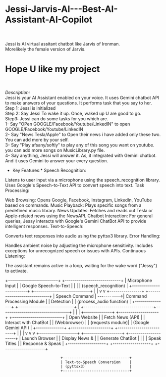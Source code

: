 # Jessi-Jarvis-AI---Best-AI-Assistant-AI-Copilot

<br><br>
Jessi is AI virtual assitant chatbot like Jarvis of Ironman.
<br>
Morelikely the female version of Jarvis.
<br>
# Hope U like my project
<br>

*Description:*
<br>
Jessi is your AI Assistant enabled on your voice. It uses Gemini chatbot API to make answers of your questions. It performs task that you say to her.
<br>
Step 1: Jessi is initialized
<br>
Step 2: Say Jessi To wake it up. Once, waked up U are good to go.
<br>
Step3: Jessi can do some tasks for you which are.
<br>
  1- Say  "OPen GOOGLE/Facebook/Youtube/LinkedIN" to open GOOGLE/Facebook/Youtube/LinkedIN
  <br>
  2- Say "News Tesla/Apple" to Open their news i have added only these two. You can add more by your self.
  <br>
  3- Say "Play afsany/softly" to play any of this song you want on youtube. you can add more songs on MusicLibrary.py file.
  <br>
  4- Say anything, Jessi will answer it. As, it integrated with Gemini chatbot. And it uses Gemini to answer your every question.

 * Key Features:*
Speech Recognition:

Listens to user input via a microphone using the speech_recognition library.
Uses Google's Speech-to-Text API to convert speech into text.
Task Processing:

Web Browsing: Opens Google, Facebook, Instagram, LinkedIn, YouTube based on commands.
Music Playback: Plays specific songs from a predefined music library.
News Updates: Fetches and reads out Tesla or Apple-related news using the NewsAPI.
Chatbot Interaction: For general queries, Jessy interacts with Google's Gemini ChatBot API to provide intelligent responses.
Text-to-Speech:

Converts text responses into audio using the pyttsx3 library.
Error Handling:

Handles ambient noise by adjusting the microphone sensitivity.
Includes exceptions for unrecognized speech or issues with APIs.
Continuous Listening:

The assistant remains active in a loop, waiting for the wake word ("Jessy") to activate.


  +-------------------------+       +----------------------------+
|     Microphone Input    |       |   Google Speech-to-Text    |
|                         |       |    (speech_recognition)    |
+-------------------------+       +----------------------------+
             |                                |
             v                                v
   +----------------+            +----------------------------+
   | Speech Command | ---------->| Command Processing Module  |
   | Detection      |            | (process_audio function)   |
   +----------------+            +----------------------------+
                                           |
       +-----------------------------------+----------------------------------+
       |                                   |                                  |
+--------------+                   +--------------------+           +-------------------------+
| Open Website |                   |  Fetch News (API) |           |  Interact with ChatBot   |
| (Webbrowser) |                   |  (requests module)|           | (Google Gemini API)      |
+--------------+                   +--------------------+           +-------------------------+
       |                                  |                                |
       v                                  v                                v
+-------------------+          +-------------------+           +---------------------+
| Launch Browser    |          | Display News &    |           | Generate ChatBot    |
|                   |          | Speak Titles      |           | Response & Speak    |
+-------------------+          +-------------------+           +---------------------+
                                      
                             +------------------------------+
                             | Text-to-Speech Conversion    |
                             | (pyttsx3)                    |
                             +------------------------------+
